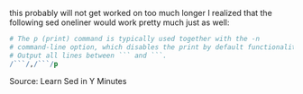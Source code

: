 this probably will not get worked on too much longer
I realized that the following sed oneliner would work pretty much just as well:

```sed
# The p (print) command is typically used together with the -n
# command-line option, which disables the print by default functionality.
# Output all lines between ``` and ```.
/```/,/```/p
```

Source: Learn Sed in Y Minutes
